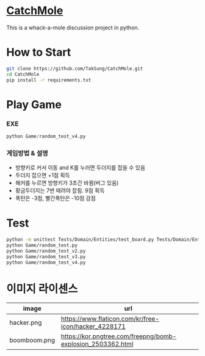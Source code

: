 # [CatchMole](https://github.com/TakSung/CatchMole)
This is a whack-a-mole discussion project in python.

# How to Start

```bash
git clone https://github.com/TakSung/CatchMole.git
cd CatchMole
pip install -r requirements.txt
```

# Play Game
### EXE
```python
python Game/random_test_v4.py
```
### 게임방법 & 설명 
- 방향키로 커서 이동 and K를 누러면 두더지를 잡을 수 있음
- 두더지 잡으면 +1점 획득
- 해커를 누르면 방향키가 3초간 바뀜(버그 있음)
- 황금두더지는 7번 때려야 잡힘. 9점 획득
- 폭탄은 -3점, 빨간폭탄은 -10점 감점

# Test
```bash
python -m unittest Tests/Domain/Entities/test_board.py Tests/Domain/Entities/test_mole.py Tests/Application/GameManage/test_player_cursor_control.py Tests/Application/StateFilter/test_player_filter.py Tests\Application\GameManage\test_game_manager_p2.py
python Game/random_test.py
python Game/random_test_v2.py
python Game/random_test_v3.py
python Game/random_test_v4.py
```

# 이미지 라이센스
| image        | url                                                         |
| ------------ | ----------------------------------------------------------- |
| hacker.png   | https://www.flaticon.com/kr/free-icon/hacker_4228171        |
| boomboom.png | https://kor.pngtree.com/freepng/bomb-explosion_2503362.html |
